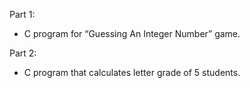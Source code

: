 Part 1:
- C program for “Guessing An Integer Number” game.

Part 2:
- C program that calculates letter grade of 5 students. 
